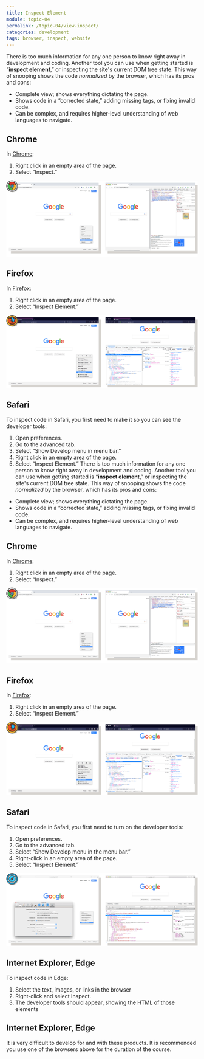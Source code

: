 ```yaml
---
title: Inspect Element
module: topic-04
permalink: /topic-04/view-inspect/
categories: development
tags: browser, inspect, website
---
```


<div class="divider-heading"></div>


There is too much information for any one person to know right away in development and coding. Another tool you can use when getting started is “**inspect element**,” or inspecting the site's current DOM tree state. This way of snooping shows the code _normalized_ by the browser, which has its pros and cons:

<ul class="pros-and-cons">
  <li class="icon-pro">Complete view; shows everything dictating the page.</li>
  <li class="icon-pro">Shows code in a “corrected state,” adding missing tags, or fixing invalid code.</li>
  <li class="icon-con">Can be complex, and requires higher-level understanding of web languages to navigate.</li>
</ul>


## Chrome
In <a href="https://www.google.com/chrome/" target="_blank">Chrome</a>:
1. Right click in an empty area of the page.
2. Select “Inspect.”

<img src="../img/chrome-inspect.png" alt="using the inspect code feature in Chrome" title="Inspect Element in Chrome" />


<div class="divider-pg"></div>


## Firefox
In <a href="https://www.mozilla.org/en-US/firefox/new/" target="_blank">Firefox</a>:
1. Right click in an empty area of the page.
2. Select “Inspect Element.”

<img src="../img/firefox-inspect.png" alt="using the inspect code feature in Firefox" title="Inspect Element in Firefox" />


<div class="divider-pg"></div>


## Safari
To inspect code in Safari, you first need to make it so you can see the developer tools:
1. Open preferences.
2. Go to the advanced tab.
3. Select “Show Develop menu in menu bar.”
4. Right click in an empty area of the page.
5. Select “Inspect Element.”
There is too much information for any one person to know right away in development and coding. Another tool you can use when getting started is “**inspect element**,” or inspecting the site's current DOM tree state. This way of snooping shows the code _normalized_ by the browser, which has its pros and cons:

<ul class="pros-and-cons">
  <li class="icon-pro">Complete view; shows everything dictating the page.</li>
  <li class="icon-pro">Shows code in a “corrected state,” adding missing tags, or fixing invalid code.</li>
  <li class="icon-con">Can be complex, and requires higher-level understanding of web languages to navigate.</li>
</ul>


## Chrome
In <a href="https://www.google.com/chrome/" target="_blank">Chrome</a>:
1. Right click in an empty area of the page.
2. Select “Inspect.”

<img src="../img/chrome-inspect.png" alt="using the inspect code feature in Chrome" title="Inspect Element in Chrome" />


<div class="divider-pg"></div>


## Firefox
In <a href="https://www.mozilla.org/en-US/firefox/new/" target="_blank">Firefox</a>:
1. Right click in an empty area of the page.
2. Select “Inspect Element.”

<img src="../img/firefox-inspect.png" alt="using the inspect code feature in Firefox" title="Inspect Element in Firefox" />


<div class="divider-pg"></div>


## Safari
To inspect code in Safari, you first need to turn on the developer tools:
1. Open preferences.
2. Go to the advanced tab.
3. Select “Show Develop menu in the menu bar.”
4. Right-click in an empty area of the page.
5. Select “Inspect Element.”

<img src="../img/safari-inspect.png" alt="using the inspect code feature in Safari" title="Inspect Element in Safari" />


<div class="divider-pg"></div>


## Internet Explorer, Edge
To inspect code in Edge:
1. Select the text, images, or links in the browser
2. Right-click and select Inspect.
3. The developer tools should appear, showing the HTML of those elements

<div class="divider-pg"></div>


## Internet Explorer, Edge
It is very difficult to develop for and with these products. It is recommended you use one of the browsers above for the duration of the course.
